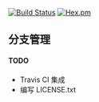 [![Build Status](https://travis-ci.org/leegive/joojava-parent.svg?branch=master)](https://travis-ci.org/leegive/joojava-parent)
[![Hex.pm](https://img.shields.io/hexpm/l/plug.svg)](https://raw.githubusercontent.com/leegive/joojava-parent/master/LICENSE.txt)

## 分支管理

#### TODO

- Travis CI 集成
- 编写 LICENSE.txt
